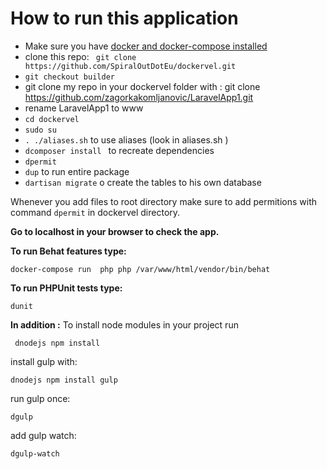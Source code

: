 # How to run this application



- Make sure you have [docker and docker-compose installed](http://www.spiralout.eu/2015/12/docker-installation-in-linux-mint-and.html) 
- clone this repo: ` git clone https://github.com/SpiralOutDotEu/dockervel.git`
- `git checkout builder`
- git clone my  repo  in your dockervel folder with : git clone https://github.com/zagorkakomljanovic/LaravelApp1.git
- rename LaravelApp1 to www
- `cd dockervel`
- `sudo su `
- ` . ./aliases.sh `       to use aliases (look in aliases.sh )
- `dcomposer install `       to recreate dependencies
- `dpermit`
- `dup`        to run entire package
- `dartisan migrate`   o create the tables to his own database


Whenever you add files to root directory make sure to add permitions  with command `dpermit` in dockervel directory.

**Go to localhost in your browser to check the app.**

**To run Behat features type:**


`docker-compose run  php php /var/www/html/vendor/bin/behat `


**To run PHPUnit tests type:**

`dunit
`


**In addition :** 
To install node modules in your project run

` dnodejs npm install`

install gulp with:

`dnodejs npm install gulp`


run gulp once:

`dgulp`


add gulp watch:

`dgulp-watch`

